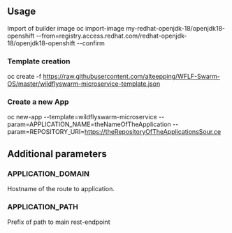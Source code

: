 ## Usage
Import of builder image
oc import-image my-redhat-openjdk-18/openjdk18-openshift --from=registry.access.redhat.com/redhat-openjdk-18/openjdk18-openshift --confirm

### Template creation
oc create -f https://raw.githubusercontent.com/alteepping/WFLF-Swarm-OS/master/wildflyswarm-microservice-template.json

### Create a new App
oc new-app --template=wildflyswarm-microservice --param=APPLICATION_NAME=theNameOfTheApplication --param=REPOSITORY_URI=https://theRepositoryOfTheApplicationsSour.ce


## Additional parameters
### APPLICATION_DOMAIN
Hostname of the route to application.

### APPLICATION_PATH
Prefix of path to main rest-endpoint
